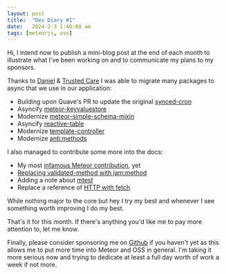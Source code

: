 ```yaml
---
layout: post
title:  "Dev Diary #1"
date:   2024-2-3 1:40:00 am
tags: [meteorjs, oss]
---
```


Hi, I intend now to publish a mini-blog post at the end of each month to illustrate what I've been working on and to communicate my plans to my sponsors.

Thanks to [Daniel](https://github.com/DanielDornhardt) & [Trusted Care](https://trusted.care/) I was able to migrate many packages to async that we use in our application:

- Building upon Quave's PR to update the original [synced-cron](https://github.com/percolatestudio/meteor-synced-cron/pull/150)
- Asyncify [meteor-keyvaluestore](https://github.com/theduke/meteor-keyvalstore/pull/2)
- Modernize [meteor-simple-schema-mixin](https://github.com/rhettlivingston/meteor-simple-schema-mixin/pull/6)
- Asyncify [reactive-table](https://github.com/aslagle/reactive-table/pull/495)
- Modernize [template-controller](https://github.com/meteor-space/template-controller/pull/37) 
- Modernize [anti:methods](https://github.com/anticoders/meteor-methods/pull/7) 

I also managed to contribute some more into the docs:

- My most [infamous Meteor contribution](https://github.com/meteor/meteor/pull/12975), yet
- [Replacing validated-method with jam:method](https://github.com/meteor/meteor/pull/12961) 
- Adding a note about [mtest](https://github.com/meteor/meteor/pull/12962)
- Replace a reference of [HTTP with fetch](https://github.com/meteor/meteor/pull/12976)

While nothing major to the core but hey I try my best and whenever I see something worth improving I do my best.

That's it for this month. If there's anything you'd like me to pay more attention to, let me know. 

Finally, please consider sponsoring me on [Github](https://github.com/sponsors/harryadel) if you haven't yet as this allows me to put more time into Meteor and OSS in general. I'm taking it more serious now and trying to dedicate at least a full day worth of work a week if not more.